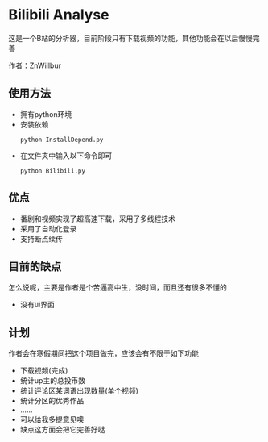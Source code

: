 # Bilibili Analyse
这是一个B站的分析器，目前阶段只有下载视频的功能，其他功能会在以后慢慢完善

作者：ZnWillbur

## 使用方法
- 拥有python环境
- 安装依赖
  ```
  python InstallDepend.py
  ```
- 在文件夹中输入以下命令即可
  ```
  python Bilibili.py
  ```

## 优点
- 番剧和视频实现了超高速下载，采用了多线程技术
- 采用了自动化登录
- 支持断点续传

## 目前的缺点
怎么说呢，主要是作者是个苦逼高中生，没时间，而且还有很多不懂的
- 没有ui界面

## 计划
作者会在寒假期间把这个项目做完，应该会有不限于如下功能
- 下载视频(完成)
- 统计up主的总投币数
- 统计评论区某词语出现数量(单个视频)
- 统计分区的优秀作品
- ......
- 可以给我多提意见噢
- 缺点这方面会把它完善好哒
